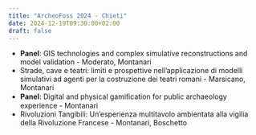 ```yaml
---
title: "ArcheoFoss 2024 - Chieti"
date: 2024-12-19T09:30:00+02:00
draft: false
---
```


* **Panel**: GIS technologies and complex simulative reconstructions and model validation - Moderato, Montanari
* Strade, cave e teatri: limiti e prospettive nell’applicazione di modelli simulativi ad agenti per la costruzione dei teatri romani - Marsicano, Montanari
* **Panel**: Digital and physical gamiﬁcation for public archaeology experience - Montanari
* Rivoluzioni Tangibili: Un’esperienza multitavolo ambientata alla vigilia della Rivoluzione Francese - Montanari, Boschetto
